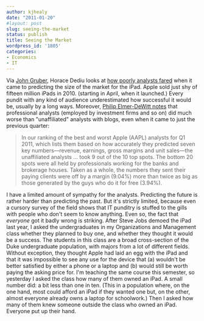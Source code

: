 ```yaml
---
author: kjhealy
date: "2011-01-20"
#layout: post
slug: seeing-the-market
status: publish
title: Seeing the Market
wordpress_id: '1805'
categories:
- Economics
- IT
---
```


Via [John Gruber](http://daringfireball.net/), Horace Dediu looks at [how poorly analysts fared](http://www.asymco.com/2011/01/19/unforeseeable-growth-analyst-failure-on-ipad-as-indicator-of-disruptive-change/) when it came to predicting the size of the market for the iPad. Apple sold just shy of fifteen million iPads in 2010. (starting in April, when it launched.) Every pundit with any kind of audience underestimated how successful it would be, usually by a long ways. Moreover, [Philip Elmer-DeWitt notes](http://tech.fortune.cnn.com/2011/01/19/apples-blow-out-quarter-the-bloggers-called-it-the-street-blew-it-2/) that professional analysts (employed by investment firms and so on) did much worse than "unaffiliated" analysts with blogs, even when it came to just the previous quarter:

> In our ranking of the best and worst Apple (AAPL) analysts for Q1 2011, which lists them based on how accurately they predicted seven key numbers—revenue, earnings, gross margins and unit sales—the unaffiliated analysts … took 9 out of the 10 top spots. The bottom 20 spots were all held by professionals working for the banks and brokerage houses. Taken as a whole, the numbers they sent their paying clients were off by a margin (9.04%) more than twice as big as those generated by the guys who do it for free (3.94%).

I have a limited amount of sympathy for the analysts. Predicting the future is rather harder than predicting the past. But it's strictly limited, because even a cursory survey of the field shows that IT punditry is stuffed to the gills with people who don't seem to know anything. Even so, the fact that *everyone* got it badly wrong is striking. After Steve Jobs demoed the iPad last year, I asked the undergraduates in my Organizations and Management class whether they planned to buy one, and whether they thought it would be a success. The students in this class are a broad cross-section of the Duke undergraduate population, with majors from a lot of different fields. Without exception, they thought Apple had laid an egg with the iPad and that it was impossible to see any use for the device that (a) wouldn't be better satisfied by either a phone or a laptop and (b) would still be worth paying the asking price for. I'm teaching the same course this semester, so yesterday I asked the class how many of them owned an iPad. A small number did: a bit less than one in ten. (This in a population where, on the one hand, most could afford an iPad if they wanted one but, on the other, almost everyone already owns a laptop for schoolwork.) Then I asked how many of them knew someone outside the class who owned an iPad. Everyone put up their hand.
